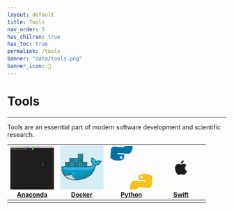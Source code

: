 ```yaml
---
layout: default
title: Tools
nav_order: 5
has_chilren: true
has_toc: true
permalink: /tools
banner: "data/tools.png"
banner_icon: 🧰
---
```


# Tools
---

Tools are an essential part of modern software development and scientific research. 

| [![Anaconda](data/anaconda_small.gif)](https://phlong3105.github.io/one/tools/anaconda) <br> [**Anaconda**](tools/anaconda.md) | [![Docker](data/docker_small.gif)](https://phlong3105.github.io/one/tools/docker) <br> [**Docker**](tools/docker.md) | [![Python](data/python_small.gif)](https://phlong3105.github.io/one/tools/python) <br> [**Python**](tools/python.md) | [![Swift](data/apple_small.gif)](https://phlong3105.github.io/one/tools/swift) <br> [**Swift**](tools/swift.md) |
|:------------------------------------------------------------------------------------------------------------------------------:|:--------------------------------------------------------------------------------------------------------------------:|:--------------------------------------------------------------------------------------------------------------------:|:---------------------------------------------------------------------------------------------------------------:|
|                                                                                                                                |                                                                                                                      |                                                                                                                      |                                                                                                                 |
